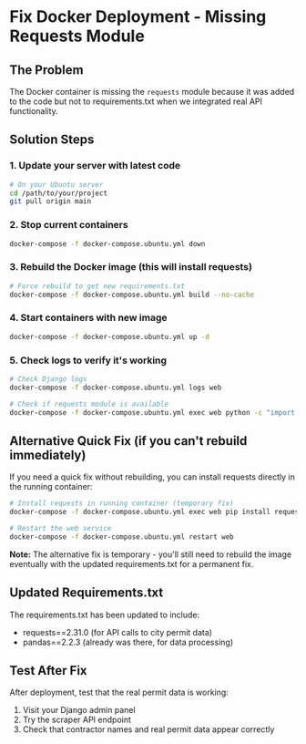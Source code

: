 # Fix Docker Deployment - Missing Requests Module

## The Problem
The Docker container is missing the `requests` module because it was added to the code but not to requirements.txt when we integrated real API functionality.

## Solution Steps

### 1. Update your server with latest code
```bash
# On your Ubuntu server
cd /path/to/your/project
git pull origin main
```

### 2. Stop current containers
```bash
docker-compose -f docker-compose.ubuntu.yml down
```

### 3. Rebuild the Docker image (this will install requests)
```bash
# Force rebuild to get new requirements.txt
docker-compose -f docker-compose.ubuntu.yml build --no-cache
```

### 4. Start containers with new image
```bash
docker-compose -f docker-compose.ubuntu.yml up -d
```

### 5. Check logs to verify it's working
```bash
# Check Django logs
docker-compose -f docker-compose.ubuntu.yml logs web

# Check if requests module is available
docker-compose -f docker-compose.ubuntu.yml exec web python -c "import requests; print('requests module OK')"
```

## Alternative Quick Fix (if you can't rebuild immediately)
If you need a quick fix without rebuilding, you can install requests directly in the running container:

```bash
# Install requests in running container (temporary fix)
docker-compose -f docker-compose.ubuntu.yml exec web pip install requests==2.31.0

# Restart the web service
docker-compose -f docker-compose.ubuntu.yml restart web
```

**Note:** The alternative fix is temporary - you'll still need to rebuild the image eventually with the updated requirements.txt for a permanent fix.

## Updated Requirements.txt
The requirements.txt has been updated to include:
- requests==2.31.0 (for API calls to city permit data)
- pandas==2.2.3 (already was there, for data processing)

## Test After Fix
After deployment, test that the real permit data is working:
1. Visit your Django admin panel
2. Try the scraper API endpoint
3. Check that contractor names and real permit data appear correctly